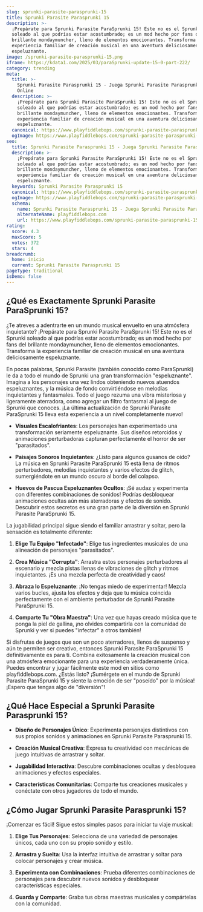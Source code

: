 ```yaml
---
slug: sprunki-parasite-parasprunki-15
title: Sprunki Parasite Parasprunki 15
description: >-
  ¡Prepárate para Sprunki Parasite ParaSprunki 15! Este no es el Sprunki
  soleado al que podrías estar acostumbrado; es un mod hecho por fans del
  brillante mondaymuncher, lleno de elementos emocionantes. Transforma la
  experiencia familiar de creación musical en una aventura deliciosamente
  espeluznante.
image: /sprunki-parasite-parasprunki-15.png
iframe: https://kdata1.com/2025/03/paraSprunki-update-15-0-part-222/
category: trending
meta:
  title: >-
    Sprunki Parasite Parasprunki 15 - Juega Sprunki Parasite Parasprunki 15
    Online
  description: >-
    ¡Prepárate para Sprunki Parasite ParaSprunki 15! Este no es el Sprunki
    soleado al que podrías estar acostumbrado; es un mod hecho por fans del
    brillante mondaymuncher, lleno de elementos emocionantes. Transforma la
    experiencia familiar de creación musical en una aventura deliciosamente
    espeluznante.
  canonical: https://www.playfiddlebops.com/sprunki-parasite-parasprunki-15/
  ogImage: https://www.playfiddlebops.com/sprunki-parasite-parasprunki-15.png
seo:
  title: Sprunki Parasite Parasprunki 15 - Juega Sprunki Parasite Parasprunki 15 Online
  description: >-
    ¡Prepárate para Sprunki Parasite ParaSprunki 15! Este no es el Sprunki
    soleado al que podrías estar acostumbrado; es un mod hecho por fans del
    brillante mondaymuncher, lleno de elementos emocionantes. Transforma la
    experiencia familiar de creación musical en una aventura deliciosamente
    espeluznante.
  keywords: Sprunki Parasite Parasprunki 15
  canonical: https://www.playfiddlebops.com/sprunki-parasite-parasprunki-15/
  ogImage: https://www.playfiddlebops.com/sprunki-parasite-parasprunki-15.png
  schema:
    name: Sprunki Parasite Parasprunki 15 - Juega Sprunki Parasite Parasprunki 15 Online
    alternateName: playfiddlebops.com
    url: https://www.playfiddlebops.com/sprunki-parasite-parasprunki-15/
rating:
  score: 4.3
  maxScore: 5
  votes: 372
  stars: 4
breadcrumb:
  home: inicio
  current: Sprunki Parasite Parasprunki 15
pageType: traditional
isDemo: false
---
```


## ¿Qué es Exactamente Sprunki Parasite ParaSprunki 15?

¿Te atreves a adentrarte en un mundo musical envuelto en una atmósfera inquietante? ¡Prepárate para Sprunki Parasite ParaSprunki 15! Este no es el Sprunki soleado al que podrías estar acostumbrado; es un mod hecho por fans del brillante mondaymuncher, lleno de elementos emocionantes. Transforma la experiencia familiar de creación musical en una aventura deliciosamente espeluznante.

En pocas palabras, Sprunki Parasite (también conocido como ParaSprunki) le da a todo el mundo de Sprunki una gran transformación "espeluznante". Imagina a los personajes una vez lindos obteniendo nuevos atuendos espeluznantes, y la música de fondo convirtiéndose en melodías inquietantes y fantasmales. Todo el juego rezuma una vibra misteriosa y ligeramente aterradora, como agregar un filtro fantasmal al juego de Sprunki que conoces. ¡La última actualización de Sprunki Parasite ParaSprunki 15 lleva esta experiencia a un nivel completamente nuevo!

- **Visuales Escalofriantes**: Los personajes han experimentado una transformación seriamente espeluznante. Sus diseños retorcidos y animaciones perturbadoras capturan perfectamente el horror de ser "parasitados".

- **Paisajes Sonoros Inquietantes**: ¿Listo para algunos gusanos de oído? La música en Sprunki Parasite ParaSprunki 15 está llena de ritmos perturbadores, melodías inquietantes y varios efectos de glitch, sumergiéndote en un mundo oscuro al borde del colapso.

- **Huevos de Pascua Espeluznantes Ocultos**: ¡Sé audaz y experimenta con diferentes combinaciones de sonidos! Podrías desbloquear animaciones ocultas aún más aterradoras y efectos de sonido. Descubrir estos secretos es una gran parte de la diversión en Sprunki Parasite ParaSprunki 15.

La jugabilidad principal sigue siendo el familiar arrastrar y soltar, pero la sensación es totalmente diferente:

1. **Elige Tu Equipo "Infectado"**: Elige tus ingredientes musicales de una alineación de personajes "parasitados".

1. **Crea Música "Corrupta"**: Arrastra estos personajes perturbadores al escenario y mezcla pistas llenas de vibraciones de glitch y ritmos inquietantes. ¡Es una mezcla perfecta de creatividad y caos!

1. **Abraza lo Espeluznante**: ¡No tengas miedo de experimentar! Mezcla varios bucles, ajusta los efectos y deja que tu música coincida perfectamente con el ambiente perturbador de Sprunki Parasite ParaSprunki 15.

1. **Comparte Tu "Obra Maestra"**: Una vez que hayas creado música que te ponga la piel de gallina, ¡no olvides compartirla con la comunidad de Sprunki y ver si puedes "infectar" a otros también!

Si disfrutas de juegos que son un poco aterradores, llenos de suspenso y aún te permiten ser creativo, entonces Sprunki Parasite ParaSprunki 15 definitivamente es para ti. Combina exitosamente la creación musical con una atmósfera emocionante para una experiencia verdaderamente única. Puedes encontrar y jugar fácilmente este mod en sitios como playfiddlebops.com. ¿Estás listo? ¡Sumérgete en el mundo de Sprunki Parasite ParaSprunki 15 y siente la emoción de ser "poseído" por la música! ¡Espero que tengas algo de "diversión"!

## ¿Qué Hace Especial a Sprunki Parasite Parasprunki 15?

- **Diseño de Personajes Único**: Experimenta personajes distintivos con sus propios sonidos y animaciones en Sprunki Parasite Parasprunki 15.

- **Creación Musical Creativa**: Expresa tu creatividad con mecánicas de juego intuitivas de arrastrar y soltar.

- **Jugabilidad Interactiva**: Descubre combinaciones ocultas y desbloquea animaciones y efectos especiales.

- **Características Comunitarias**: Comparte tus creaciones musicales y conéctate con otros jugadores de todo el mundo.

## ¿Cómo Jugar Sprunki Parasite Parasprunki 15?

¡Comenzar es fácil! Sigue estos simples pasos para iniciar tu viaje musical:

1. **Elige Tus Personajes**: Selecciona de una variedad de personajes únicos, cada uno con su propio sonido y estilo.

1. **Arrastra y Suelta**: Usa la interfaz intuitiva de arrastrar y soltar para colocar personajes y crear música.

1. **Experimenta con Combinaciones**: Prueba diferentes combinaciones de personajes para descubrir nuevos sonidos y desbloquear características especiales.

1. **Guarda y Comparte**: Graba tus obras maestras musicales y compártelas con la comunidad.